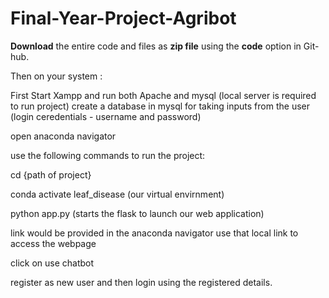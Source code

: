 # Final-Year-Project-Agribot 
**Download** the entire code and files as **zip file** using the **code** option in Git-hub.

Then on your system :

First Start Xampp and run both Apache and mysql (local server is required to run project)
create a database in mysql for taking inputs from the user (login ceredentials - username and password)

open anaconda navigator

use the following commands to run the project:

cd {path of project}

conda activate leaf_disease  (our virtual envirnment)

python app.py (starts the flask to launch our web application)

link would be provided in the anaconda navigator use that local link to access the webpage

click on use chatbot

register as new user and then login using the registered details.

